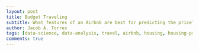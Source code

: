 ```yaml
---
layout: post
title: Budget Traveling
subtitle: What features of an Airbnb are best for predicting the price?
author: Jacob A. Torres
tags: [data-science, data-analysis, travel, airbnb, housing, housing-price, machine-learning, predictive-modeling]
comments: true
---
```

